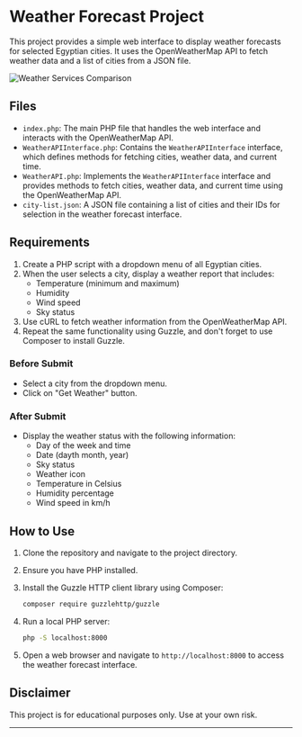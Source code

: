 # Weather Forecast Project

This project provides a simple web interface to display weather forecasts for selected Egyptian cities. It uses the OpenWeatherMap API to fetch weather data and a list of cities from a JSON file.

![Weather Services Comparison](https://www.tutorialswebsite.com/wp-content/uploads/2019/10/web-services-rest-vs-soap.jpeg)

## Files

- `index.php`: The main PHP file that handles the web interface and interacts with the OpenWeatherMap API.
- `WeatherAPIInterface.php`: Contains the `WeatherAPIInterface` interface, which defines methods for fetching cities, weather data, and current time.
- `WeatherAPI.php`: Implements the `WeatherAPIInterface` interface and provides methods to fetch cities, weather data, and current time using the OpenWeatherMap API.
- `city-list.json`: A JSON file containing a list of cities and their IDs for selection in the weather forecast interface.

## Requirements
1. Create a PHP script with a dropdown menu of all Egyptian cities.
2. When the user selects a city, display a weather report that includes:
   - Temperature (minimum and maximum)
   - Humidity
   - Wind speed
   - Sky status
3. Use cURL to fetch weather information from the OpenWeatherMap API.
4. Repeat the same functionality using Guzzle, and don't forget to use Composer to install Guzzle.

### Before Submit
- Select a city from the dropdown menu.
- Click on "Get Weather" button.

### After Submit
- Display the weather status with the following information:
   - Day of the week and time
   - Date (dayth month, year)
   - Sky status
   - Weather icon
   - Temperature in Celsius
   - Humidity percentage
   - Wind speed in km/h

## How to Use

1. Clone the repository and navigate to the project directory.
2. Ensure you have PHP installed.
3. Install the Guzzle HTTP client library using Composer:

    ```bash
    composer require guzzlehttp/guzzle
    ```

4. Run a local PHP server:

    ```bash
    php -S localhost:8000
    ```

5. Open a web browser and navigate to `http://localhost:8000` to access the weather forecast interface.

## Disclaimer

This project is for educational purposes only. Use at your own risk.

---
